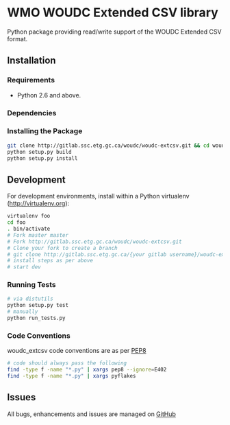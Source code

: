 # WMO WOUDC Extended CSV library

Python package providing read/write support of the WOUDC Extended CSV format.

## Installation


### Requirements

* Python 2.6 and above.

### Dependencies


### Installing the Package

```bash
git clone http://gitlab.ssc.etg.gc.ca/woudc/woudc-extcsv.git && cd woudc-extcsv
python setup.py build
python setup.py install
```

## Development

For development environments, install
within a Python virtualenv (http://virtualenv.org):


```bash
virtualenv foo
cd foo
. bin/activate
# Fork master master
# Fork http://gitlab.ssc.etg.gc.ca/woudc/woudc-extcsv.git
# Clone your fork to create a branch
# git clone http://gitlab.ssc.etg.gc.ca/{your gitlab username}/woudc-extcsv.git && cd woudc-extcsv
# install steps as per above
# start dev
```

### Running Tests

```bash
# via distutils
python setup.py test
# manually
python run_tests.py
```

### Code Conventions

woudc_extcsv code conventions are as per
[PEP8](https://www.python.org/dev/peps/pep-0008)

```bash
# code should always pass the following
find -type f -name "*.py" | xargs pep8 --ignore=E402
find -type f -name "*.py" | xargs pyflakes
```

## Issues

All bugs, enhancements and issues are managed on
[GitHub](https://github.com/woudc/woudc_extcsv/issues)
